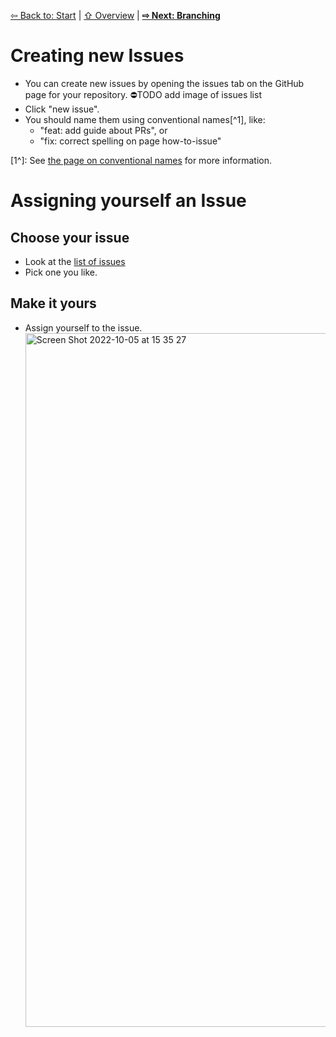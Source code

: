 [⇦ Back to: Start](how-to-start.md) | [⇧ Overview](README.md) | [**⇨ Next: Branching**](how-to-branch.md)

# Creating new Issues

- You can create new issues by opening the issues tab on the GitHub page for your repository.
    ⛔️TODO add image of issues list
- Click "new issue".
- You should name them using conventional names[^1], like:
    - "feat: add guide about PRs", or
    - "fix: correct spelling on page how-to-issue"

[1^]: See [the page on conventional names](conventional-names.md) for more information.

# Assigning yourself an Issue

## Choose your issue
- Look at the [list of issues](https://github.com/brown-ccv/dscov-github-workshop/issues/) 
- Pick one you like. 

## Make it yours
- Assign yourself to the issue. <img width="1110" alt="Screen Shot 2022-10-05 at 15 35 27" src="https://user-images.githubusercontent.com/2803227/194147465-3e1cf130-4695-42c0-a758-8caf21124010.png">
